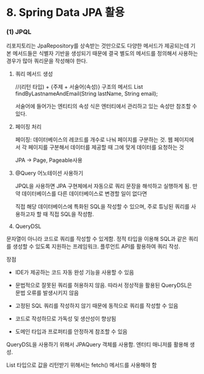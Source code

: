 # 8. Spring Data JPA 활용

### (1) JPQL

리포지토리는 JpaRepository를 상속받는 것만으로도 다양한 메서드가 제공되는데 기본 메서드들은 식별자 기반을 생성되기 때문에 결국 별도의 메서드를 정의해서 사용하는 경우가 많아 쿼리문을 작성해야 한다.

1) 쿼리 메서드 생성
   
   //(리턴 타입) + {주제 + 서술어(속성)} 구조의 메서드
   List<Person> findByLastnameAndEmail(String lastName, String email);

   서술어에 들어가는 엔티티의 속성 식은 엔터티에서 관리하고 있는 속성만 참조할 수 있다.
   
2) 페이징 처리

   페이징: 데이터베이스의 레코드를 개수로 나눠 페이지를 구분하는 것. 웹 페이지에서 각 페이지를 구분해서 데이터를 제공할 때 그에 맞게 데이터를 요청하는 것

   JPA -> Page, Pageable사용

3) @Query 어노테이션 사용하기

   JPQL을 사용하면 JPA 구현체에서 자동으로 쿼리 문장을 해석하고 실행하게 됨. 만약 데이터베이스를 다른 데이터베이스로 변경할 일이 없다면
   
   직접 해당 데이터베이스에 특화된    SQL을 작성할 수 있으며, 주로 튜닝된 쿼리를 사용하고자 할 때 직접 SQL을 작성함.

4) QueryDSL

  문자열이 아니라 코드로 쿼리를 작성할 수 있게함. 정적 타입을 이용해 SQL과 같은 쿼리를 생성할 수 있도록 지원하는 프레임워크. 플루언트 API를 활용하여 쿼리 작성.

  장점

  - IDE가 제공하는 코드 자동 완성 기능을 사용할 수 있음

  - 문법적으로 잘못된 쿼리를 허용하지 않음. 따라서 정상적을 활용된 QueryDSL은 문법 오류를 발생시키지 않음

  - 고정된 SQL 쿼리를 작성하지 않기 때문에 동적으로 쿼리를 작성할 수 있음

  - 코드로 작성하므로 가독성 및 생산성이 향상됨

  - 도메인 타입과 프로퍼티를 안정하게 참조할 수 있음

   QueryDSL을 사용하기 위해서 JPAQuery 객체를 사용함. 엔터티 매니저를 활용해 생성.

   List 타입으로 값을 리턴받기 위해서는 fetch() 메서드를 사용해야 함
